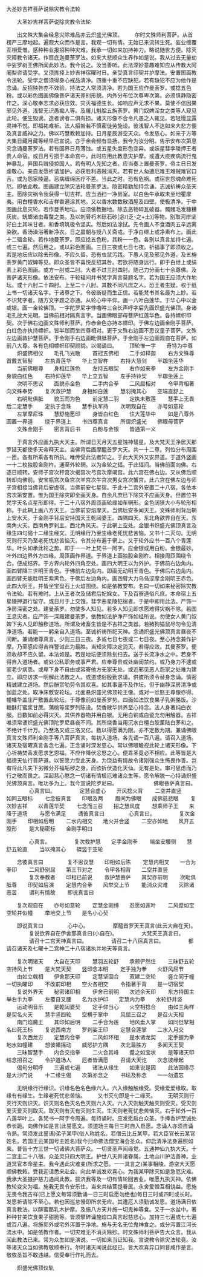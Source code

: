   大圣妙吉祥菩萨说除灾教令法轮
　　




　　大圣妙吉祥菩萨说除灾教令法轮

　　出文殊大集会经息灾除难品亦云炽盛光佛顶。
　　尔时文殊师利菩萨。从首楞严三摩地起。遍观大众而作是言。我观一切有情。无始已来流转生死。妄业缠覆互相爱憎。感种种业报招种种灾难。我承一切如来加持神力。略说随世方便。除灭灾障教令诸天。作扇底迦曼荼罗法。如来大悲顺众生界作如是说。我从过去无量劫中娑罗树王佛所闻此妙法。我今说之。汝当善听。此法深妙意趣难知应从传教大阿阇梨咨请受学。又须拣择上妙吉祥宿曜时日。亲受真言印契并护摩法。安置图画教令法轮。受学之僧须得身心戒品清净。四重十重不应缺犯。若有缺犯不应为他作是念诵。反招殃咎亦不效验。持法之人常须清净。若为国王应作曼荼罗。或捻五色粉。或以彩色图画佛像菩萨诸天差别形貌。内外分布位次尊卑次第。必须慎静隐密作之。深心敬奉志求必获应效。灾灭福德生长。如响应声无求不果。莫使不信因果邪见外道。浅智无识愚痴人等。及屠儿魁脍五旃荼罗。黄门奴婢淫女之类等人窥见此轮。便生毁谤。造者谤者二俱有损。诸天形像不合令凡愚之人辄见。若轻慢显露灵神不悦。即福祐难祈。法人招咎若不慎密徒劳施设。彼浅智人不达如来大悲方便及真言威神之力。佛以巧慧教敕加持。日月星辰游空天众。令发慈心。如来于方等大集日藏月藏等经早已宣说。亦于余会频有显扬。我今为汝分明。告示安布次第息灾念诵曼荼罗法。若有国界日月薄蚀。或五星失度形色变异。或妖星彗孛陵押王者贵人命宿。或日月亏损于本命宫中。此时应用此教息灾护摩。或遭大疫疾病流行鬼神暴乱。异国兵贼侵掠国人。若有明人先知之者。应当奏上置曼荼罗。帝主日日发虔敬心。亲自发愿祈请加护。必获胜利恶贼消灭。若有世人匆遭厄难王难贼难官口舌。或为怨家陵逼。恶病缠绵医疗不差。当此之时。恐有危祸。或宿世怨魂命难死厄。即依此教。图画建立除灾法轮曼荼罗法。隐密精勤加持念诵。志诚祈祷众圣天主。愿除灾祸令我获得一切吉祥。应当洒扫一净房室。以白色牛承取未至地瞿摩夷。用白檀香水和吉祥香遍涂其地。又以香水数数散洒屋及四壁。使极清净。于中图画此息灾轮。若作曼荼地坛。应须依教掘地。除去恶物碎瓦破器。髑髅毛发糠糟灰炭。蜣螂诸虫毒螫之类。及以刺骨朽木砾石砂[宓/(乏-之+土)]等物。别取河岸坚好白土其味甘者。和香填筑极令坚实。然后如法涂拭。先令画人不食酒肉五辛远离染欲。香汤澡浴著新净衣。日之晨朝与授八关斋戒。于净白绁上或净素布上。画此十二辐金轮。若作地曼荼罗。即应捻五色粉。其粉一一色。各别以真言加持七遍。或三七遍。然后用之。或以彩色图画。三日三夜或七日七夜。祈福事了即须收之。若是地坛应以除去形像。不应久留。恐有虫鼠污践。下愚人见及邪见外道。及五旃荼罗黄门奴婢等见。即众圣皆不喜悦反招其咎。若欲将随身远行。即于白绁上或绢素上彩色图画。或方一肘或二肘。大者不过三肘四肘。随己力分画七十余尊佛。及菩萨诸天形像。依法安布。于轮辐间并书梵字真言莫题名字。若为国王应须大作地坛。或十六肘二十四肘。上至二十八肘。其数不同凡庶之人。恐王者生疑。权于纸上书一切诸天名字。于诸尊之下。令彼断疑而生正信。若能梵书其名最为上妙。若不识梵字者。随方文字题之亦通。从轮心中平仰。画一八叶白莲华。于华心中以金或银。画一金轮佛顶。一字陀罗尼字悖噜吽三合长声呼字后先画炽盛光佛顶。身诸毛孔放大光明。当佛前相对隔真言字。当画佛眼部母菩萨红莲华色。各持幖帜印契。次于佛右边画文殊师利菩萨。作赤金色亦持本幖印。于佛左边画金刚手菩萨。白红色亦执持幖帜。皆半跏而坐四尊相对。更于文殊右边画不思议童子菩萨。文殊左边画救护慧菩萨。于金刚手右边画毗俱胝菩萨。于金刚手左边画观自在菩萨。如前八大尊。各有色相幖帜印契颜貌。以偈诵曰。
　　顶轮惟一字　　奇特为中尊
　　炽盛佛相仪　　毛孔飞光散
　　首冠五佛相　　二手如释迦
　　右方文殊尊　　首戴五智髻
　　左执青莲华　　华上立智杵
　　右持大慧剑　　半跏坐莲华
　　当前佛眼尊　　身相红莲色
　　左持五眼契　　右作如来拳
　　左方金刚手　　身貌白红色
　　右持仰莲华　　华上立五智
　　左手持铃契　　半跏坐莲上
　　次明不思议　　面貌赤金色
　　二手内合拳　　二风屈相对
　　令甲背相著　　向文殊奉势
　　复次救护慧　　身相如白莲
　　慧羽掩其心　　空端直舒上
　　右明毗俱胝　　貌玉而为色
　　前定慧二羽　　定执未敷莲
　　慧手上无畏　　后二定慧手
　　定执于念珠　　慧手执军持
　　次明观自在　　亦号如意轮
　　左掌摩尼珠　　慧舒施愿印
　　身皆白红色　　住大莲华中
　　如是八尊外　　圆置一界道
　　绕于界道上　　书四尊真言
　　所谓炽盛光　　佛眼母菩萨
　　文殊金刚手　　密言背后书
　　白粉与金银　　皆通第一义

　　于真言外应画九执大天主。所谓日天月天五星蚀神彗星。及大梵天王净居天那罗延天都使多天帝释天主。当佛背后画摩醯首罗大天。共一十二尊。列位分布周围一匝。各有所乘各有所执。唯传受此法者知之。于此大天外又安界道。于道外竖画一十二枚独股金刚杵。通至外轮辋。以为金轮之辐。于此辐间。当佛前面向佛。右逐日顺转。安师子宫次秤宫次蝎宫次弓宫次摩竭宫。此六宫在佛右边。又从佛后顺转却向佛前。安宝瓶宫次鱼宫次羊宫次牛宫次男女宫次蟹宫。此六宫在佛左边与师子宫相接当佛背后安虚宿。当佛前安七星宿。于此十二宫外安置二十八宿。各依本宫次第安置。惟为国王除灾即全画天身。自余凡庶已下除灾不应画天身。但置位书梵字天名点星形即得。于二十八宿外周匝画轮缘如车辋形。金色阔狭大小与轮形相称。于此辋上画八方天王。当佛前安焰摩天。当佛后安多闻天王。文殊师利背后辋上安水天。于金刚手背后安持国天王乾闼婆王。四隅四天。东北角欲界自在天。东南角火天。西南角罗刹主。西北角风天。于此辋上空处。金银书炽盛光佛顶真言及缘生四句偈十二缘生经文。无明缘行乃至生缘老死忧悲苦恼。又书十二灭句。无明灭则行灭乃至老死忧悲苦恼灭。令其分布遍于辋上。又于轮外应书一百八个青莲华。叶头如承此轮之势。即于一一叶上梵书一阿字。应金银或用白粉。金银最妙。叶外四边界外方四缘。周匝画作界道。于界道上画独股金刚杵。相接周匝围绕令合。便成结界。于方界内轮外四角空处。画四大明王以为外护。于佛前右边角内。画四臂降三世明王青色。于佛前左边角内。即画无动明王青色。于佛后右边角内。画四臂无能胜明王紫黑色。于佛后左边角内。画四臂大力乌刍涩摩金刚明王赤色。此四大明王。并皆坐宝盘石上火焰围绕。如是依教安布。名曰一切如来秘密除灾教令法轮。若有难时。上从王者次及储君后妃婇女。下及百寮道俗凡庶。本命宿上五星陵押退行留守。或日月于上交蚀。彗孛恶星陵犯宿者。于是中即用此法。严饰一净房深密之处。建曼荼罗。勿使多人知见。若多人知见即求愿难得灾祸不除。若国王息灾者。应严饰一深殿建曼荼罗。依教如法护净严饰如经所说。勿使女人黄门奴婢下劣人见即触秽道场。所谓及诸畜生皆是不吉祥之类器。若猪狗猫鼠尽勿令见清净道场。若能一一躬亲自入道场。至诚祈祷所祀天神。念诵炽盛光佛顶真言昼夜不间断。兼诵诸尊真言。少则三日三夜。多或七日七夜或二七日夜。至心持念兼作护摩。乃至感应得吉祥警诫此为最胜。当知灾障决定消灭。若得应效。其曼荼罗。便须收却不应久留。本法如是。若是地坛便须除刬扫去。送于长流净水之中。若身不得自入道场者。或处公私职务或事严君。应奉尊贵或处幽闺禁约。或乃身力不逮或家老少病患。或卑下身不自由或容寄他方无家无处。或近邪见恶人怨家之处难为建立。即应访求一明解此法教之人。或道或俗殷勤求请。供彼所须令替身念诵。慎密精诚建立道场。然后酬赏劬劳令其欢喜。如其事逼不及作坛。但于幽静深房清净或伽蓝之处。取净床敷安轮坛。北面悬炽盛光佛顶轮王像。或对一忿怒王尊像亦得。幢幡华盖庄严敷置此轮坛。于尊像前如曼荼罗势。四面如法饮食果子乳粥酪饭。沙糖酥灯蜜浆甘蔗。蒲桃等浆罗列陈设。焚香散华供养至心持念。法人身著纯白衣服。日数如前必得灾灭。其供养器物并用白银。无用白铜或白瓷充勿用触器。吉祥唯须常诵炽盛光佛顶陀罗尼昼夜不间。其所烧香当用沉水白檀白胶薰陆白茅和之。不绝计千计万。乃至洛叉或三洛叉亿。数以得愿满为限。亦不定数为期。兼诵佛眼真言文殊师利金刚手等八菩萨真言。每初入道场。各先诵一百八遍。请召入道场。诸天及宿曜真言各念七遍。正念诵时深发慈心。常以佛眼瞻视此轮上诸天形像。下心祈祷焚香发愿求乞恩福。不应作降伏忿怒之心。便乖圣竟必不相应。此等皆是大福德天仙行菩萨道。以誓愿力受此天身。为饶益有情故令诸刚强众生怖畏作善。岂有将此凡夫下劣微分芥福垢秽之身。而欲折伏造化天仙。无有是处。审可思虑而乃行之敬而畏之。深起慈心愍念一切诸有情极厄难诸众生等。愿令解脱一心持诵炽盛光佛顶真言。唯功多为上。我今宣说陀罗尼曰。
　　
　　
　　佛眼菩萨真言曰。
　　
　　心真言曰。
　　
　　定慧合虚心　　开风捻火背
　　二空并直竖　　如同五眼标
　　七念彼真言　　印眼及两
　　眉间为佛眼　　成佛慈悲眼
　　复次妙吉祥　　以青莲华契
　　七念而三召　　招之慧风度
　　想乘师子王　　来降于道场
　　与愿令满足
　　诵彼真言曰
　　
　　心真言曰。
　　
　　复次金刚手　　印相如后明
　　二水内相交　　地火并合竖
　　二空亦如地　　风开五股形
　　是大秘密标　　金刚手明曰

　　
　　心真言。
　　
　　复次救护慧　　定手金刚拳
　　端坐安腰侧　　慧舒五轮直
　　当以掩其心　　磔竖于空轮

　　念彼真言曰
　　
　　复不思议慧　　印相如后陈
　　定慧内相叉　　一合为拳印
　　二风舒别屈　　第三节对之
　　令甲各相背　　二空并直竖
　　
　　复次奉教者　　印相已前说
　　救护慧菩萨　　其契亦前明
　　次毗俱胝尊　　印契如后演
　　定慧内合拳　　风举交上节
　　能消众灾难　　灭除诸恶苦
　　谓利有情故
　　即说真言曰
　　




　　复次观自在　　亦号如意轮
　　定慧金刚缚　　忍愿如莲叶
　　二风蹙如宝　　空轮并似幢
　　举地交上节　　是名小心契

　　即说真言曰
　　
　　心中心。
　　
　　摩醯首罗天王真言(此云大自在天)。
　　
　　复说欲界自在伊舍那真言曰(小自在)。
　　
　　大梵天王真言曰。
　　
　　请召十二宫天神真言曰。
　　
　　请召二十八宿真言曰。
　　
　　都请召诸天及七曜十二宫神二十八宿诸执并地天等真言。
　　








　　复次明诸天　　大自在天印
　　慧羽五轮舒　　承颊俨然住
　　三昧舒五轮　　空持风上节
　　是大梵天契　　竖印念本明
　　定手独为拳　　火舒风屈节
　　由如立戟相　　伊舍那天印
　　定慧坚固合　　双建二空轮
　　竖立同于幢　　一切执曜印
　　不改前印相　　空火各相交
　　令指著手背　　是一切宿契
　　复说外界天　　秘密诸印相
　　伊舍已前明　　次述余天印
　　东方持国主　　举右手为拳
　　左覆自叉腰　　名为水护印　　定慧内为拳　　水轮舒并竖
　　运动明音乐　　是乾闼婆契
　　定手仰当心　　火空相捻合
　　由如三角样　　是契名火天
　　慧手竖四轮　　空横于掌中
　　风屈三召之　　是召火天相
　　南门焰魔王　　其印如后明
　　二手合为莲　　地风垂入掌
　　如同但拏相　　名曰死王标
　　复说西南方　　罗刹娑王印
　　定慧合莲掌　　二水入月交
　　复次西龙方　　定慧内合拳
　　二风如环相　　是水诸龙契
　　定手握为拳　　地水如幢建
　　想彼幡摇动　　威怒护方隅
　　次北最胜方　　多闻天王契
　　三昧智慧手　　内合交指拳
　　二火合其峰　　蹙之如宝状
　　是等诸天印　　结念招召之
　　令护道场人　　厄者皆满愿
　　召请大天讫　　次念彼缘起
　　偈句分明呼　　三遍或七遍
　　诸法从缘生　　如来说是因
　　此法因缘尽　　是大沙门说
　　十二缘生偈　　次第亦念之
　　书坛及称念　　一一勿遗忘

　　无明缘行行缘识。识缘名色名色缘六入。六入缘触触缘受。受缘爱爱缘取。取缘有有缘生。生缘老死忧悲苦恼。
　　又书灭句即是十二缘灭。
　　无明灭则行灭行灭则识灭。识灭则名色灭名色灭则六入灭。六入灭则触灭触灭则受灭。受灭则爱灭爱灭则取灭。取灭则有灭有灭则生灭。生灭则老死忧悲苦恼灭。右于轮外一百八莲华叶上。各梵书一阿字令周遍。每持诵时。应发愿启白众圣。手捧香炉至诚处恭长跪。向佛作如是言(此誓愿文。须道场主每日三时自入启愿。念诵人亦须自诵令熟。常须发此誓语)弟子某甲(俗人称姓名。若僧云比丘某甲。若大臣官长云某官姓名。若国王云某国号主姓名)我今归命佛法僧宝海会圣众。仰启清净法身遍照如来。普告十方三世一切诸佛大菩萨众。一切贤圣声闻缘觉。五通神仙九执大天。十二宫主二十八宿。众圣灵只四大明王。护世八天并诸眷属。土地山川护法善神。业道冥官本命星主。我今遇此灾难变(所求之愿。一一具言之)某事相陵。游空大天愿顺佛教敕。受我迎请悉来赴会。向此单诚发欢喜心。为我某甲除灭如是急厄灾难。我承大圣摄护慈力遇闻此教。拔济我等及一切有情轮回苦业。唯愿九执天神。依佛教轮变灾为福。施我无畏令安乐住。当来共结菩提眷属。永舍爱憎互相饶益。愿施无畏令我吉祥(已上愿文每常须勤诵一日三时启愿勿绝也)每日三时或四时或长时。发愿祈请除不至心。若也因巡怠慢即所求无应。其遭厄人须勤诚发愿。道场满日依真言教法。以酥蜜酪乳木护摩。及施八方天并施一切鬼神等食。又于一水盆中。著种种甘美饮食果子甜脆等。皆须擘碎诵施焰口真言起慈悲心。加持三七遍或七七遍或百八遍。将施郭外或宅外泻置于净地。施与无名无位鬼神食之。或分泻置江河长流水中。如是依教作者。一切灾难无不消灭除殄。时文殊师利菩萨告大众言。我从闻此教法已来。常为众生如是演说。一切如来当证知我。宣说教令除灾法轮竟。汝等诸天众当如佛教敬顺奉行。尔时诸天闻说此经已。皆大欢喜异口同音咸作是言。敬依圣旨不敢违越。信受奉行作礼而去。

　　炽盛光佛顶仪轨


